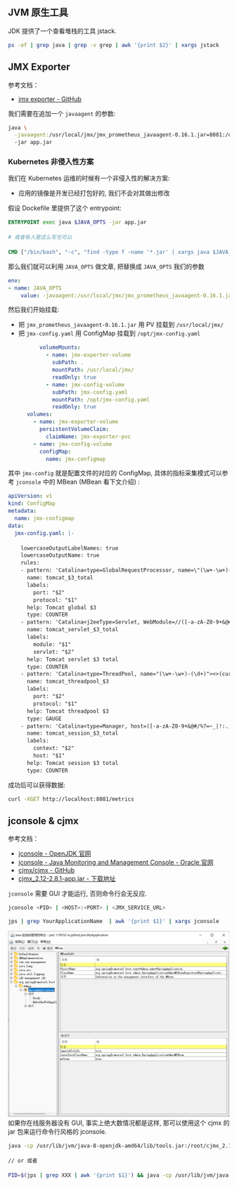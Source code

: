 
<a name="UXnj4"></a>
## JVM 原生工具

JDK 提供了一个查看堆栈的工具 jstack.

```bash
ps -ef | grep java | grep -v grep | awk '{print $2}' | xargs jstack
```
<a name="oo8gO"></a>
## JMX Exporter

参考文档：

- [jmx exporter - GitHub](https://github.com/prometheus/jmx_exporter)

我们需要在追加一个 `javaagent` 的参数: 

```bash
java \
  -javaagent:/usr/local/jmx/jmx_prometheus_javaagent-0.16.1.jar=8081:/opt/jmx-config.yaml
  -jar app.jar
```

<a name="sl0vl"></a>
### Kubernetes 非侵入性方案

我们在 Kubernetes 运维的时候有一个非侵入性的解决方案:

- 应用的镜像是开发已经打包好的, 我们不会对其做出修改

假设 Dockefile 里提供了这个 entrypoint:

```dockerfile
ENTRYPOINT exec java $JAVA_OPTS -jar app.jar

# 或者有人是这么写也可以

CMD ["/bin/bash", "-c", "find -type f -name '*.jar' | xargs java $JAVA_OPTS -jar "]
```

那么我们就可以利用 `JAVA_OPTS` 做文章, 把替换成 `JAVA_OPTS` 我们的参数

```yaml
env:
- name: JAVA_OPTS
    value: -javaagent:/usr/local/jmx/jmx_prometheus_javaagent-0.16.1.jar=8081:/opt/jmx-config.yaml
```

然后我们开始挂载:

- 把 `jmx_prometheus_javaagent-0.16.1.jar` 用 PV 挂载到 `/usr/local/jmx/`
- 把 `jmx-config.yaml` 用 ConfigMap 挂载到 `/opt/jmx-config.yaml`

```yaml
          volumeMounts:
            - name: jmx-exporter-volume
              subPath: .
              mountPath: /usr/local/jmx/
              readOnly: true
            - name: jmx-config-volume
              subPath: jmx-config.yaml
              mountPath: /opt/jmx-config.yaml
              readOnly: true
      volumes:
        - name: jmx-exporter-volume
          persistentVolumeClaim:
            claimName: jmx-exporter-pvc
        - name: jmx-config-volume
          configMap:
            name: jmx-configmap
```

其中 `jmx-config` 就是配置文件的对应的 ConfigMap, 具体的指标采集模式可以参考 `jconsole` 中的 MBean (MBean 看下文介绍) :

```yaml
apiVersion: v1
kind: ConfigMap
metadata:
  name: jmx-configmap
data:
  jmx-config.yaml: |-

    lowercaseOutputLabelNames: true
    lowercaseOutputName: true
    rules:
    - pattern: 'Catalina<type=GlobalRequestProcessor, name=\"(\w+-\w+)-(\d+)\"><>(\w+):'
      name: tomcat_$3_total
      labels:
        port: "$2"
        protocol: "$1"
      help: Tomcat global $3
      type: COUNTER
    - pattern: 'Catalina<j2eeType=Servlet, WebModule=//([-a-zA-Z0-9+&@#/%?=~_|!:.,;]*[-a-zA-Z0-9+&@#/%=~_|]), name=([-a-zA-Z0-9+/$%~_-|!.]*), J2EEApplication=none, J2EEServer=none><>(requestCount|maxTime|processingTime|errorCount):'
      name: tomcat_servlet_$3_total
      labels:
        module: "$1"
        servlet: "$2"
      help: Tomcat servlet $3 total
      type: COUNTER
    - pattern: 'Catalina<type=ThreadPool, name="(\w+-\w+)-(\d+)"><>(currentThreadCount|currentThreadsBusy|keepAliveCount|pollerThreadCount|connectionCount):'
      name: tomcat_threadpool_$3
      labels:
        port: "$2"
        protocol: "$1"
      help: Tomcat threadpool $3
      type: GAUGE
    - pattern: 'Catalina<type=Manager, host=([-a-zA-Z0-9+&@#/%?=~_|!:.,;]*[-a-zA-Z0-9+&@#/%=~_|]), context=([-a-zA-Z0-9+/$%~_-|!.]*)><>(processingTime|sessionCounter|rejectedSessions|expiredSessions):'
      name: tomcat_session_$3_total
      labels:
        context: "$2"
        host: "$1"
      help: Tomcat session $3 total
      type: COUNTER
```

成功后可以获得数据:

```bash
curl -XGET http://localhost:8081/metrics
```

<a name="Cd9AS"></a>
## jconsole & cjmx

参考文档：

- [jconsole - OpenJDK 官网](http://openjdk.java.net/tools/svc/jconsole/)
- [jconsole - Java Monitoring and Management Console - Oracle 官网](https://docs.oracle.com/javase/6/docs/technotes/tools/share/jconsole.html)
- [cjmx/cjmx - GitHub](https://github.com/cjmx/cjmx)
- [cjmx_2.12-2.8.1-app.jar - 下载地址](https://search.maven.org/remotecontent?filepath=com/github/cjmx/cjmx_2.12/2.8.1/cjmx_2.12-2.8.1-app.jar)

`jconsole` 需要 GUI 才能运行, 否则命令行会无反应.

```bash
jconsole <PID> | <HOST>:<PORT> | <JMX_SERVICE_URL>
```

```bash
jps | grep YourApplicationName  | awk '{print $1}' | xargs jconsole
```

![image.png](./../assets/1652436159116-a7c1c860-e154-4312-9530-4bdbe524274b.png)<br />如果你在线服务器没有 GUI, 事实上绝大数情况都是这样, 那可以使用这个 cjmx 的 jar 包来运行命令行风格的 jconsole.

```bash
java -cp /usr/lib/jvm/java-8-openjdk-amd64/lib/tools.jar:/root/cjmx_2.12-2.8.1-app.jar cjmx.Main <PID>

// or 或者

PID=$(jps | grep XXX | awk '{print $1}') && java -cp /usr/lib/jvm/java-8-openjdk-amd64/lib/tools.jar:/root/cjmx_2.12-2.8.1-app.jar cjmx.Main $PID
```

